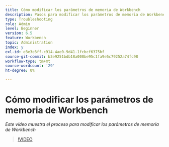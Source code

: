 ```yaml
---
title: Cómo modificar los parámetros de memoria de Workbench
description: Pasos para modificar los parámetros de memoria de Workbench
type: Troubleshooting
role: Admin
level: Beginner
version: 6.5
feature: Workbench
topic: Administration
index: y
exl-id: e3e3e3ff-c914-4ae0-9d41-1fcbcf6375bf
source-git-commit: b3e9251bdb18a008be95c1fa9e5c79252a74fc98
workflow-type: tm+mt
source-wordcount: '29'
ht-degree: 0%

---
```


# Cómo modificar los parámetros de memoria de Workbench

*Este vídeo muestra el proceso para modificar los parámetros de memoria de Workbench*

>[!VIDEO](https://video.tv.adobe.com/v/335509?quality=12&learn=on)
